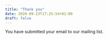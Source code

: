 ```yaml
---
title: "Thank you"
date: 2020-09-23T17:25:54+01:00
draft: false
---
```


You have submitted your email to our mailing list.